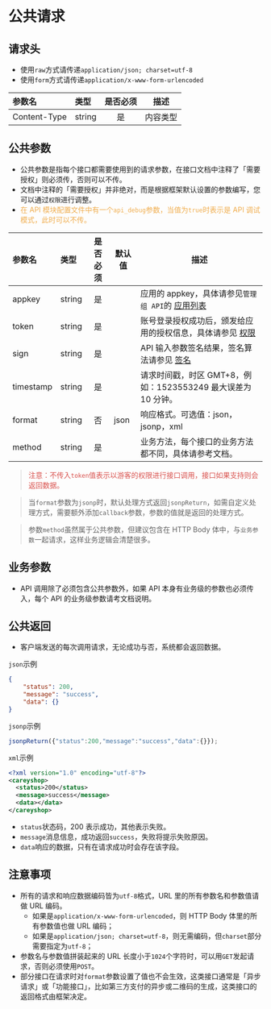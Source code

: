 # 公共请求

## 请求头
- 使用`raw`方式请传递`application/json; charset=utf-8`
- 使用`form`方式请传递`application/x-www-form-urlencoded`

|参数名|类型|是否必须|描述|
|:----|:-----|:---:|-----|
|Content-Type|string|是|内容类型|

## 公共参数
- 公共参数是指每个接口都需要使用到的请求参数，在接口文档中注释了「需要授权」则必须传，否则可以不传。
- 文档中注释的「需要授权」并非绝对，而是根据框架默认设置的参数编写，您可以通过`权限`进行调整。
- <span style="color:#f0ad4e">在 API 模块配置文件中有一个`api_debug`参数，当值为`true`时表示是 API 调试模式，此时可以不传。</span>

|参数名|类型|是否必须|默认值|描述|
|:----|:---|:-----:|-----|-----|
|appkey |string |是 | |应用的 appkey，具体请参见`管理组 API`的 [应用列表](/api/admin/setting/app/get.app.list.md "应用列表")|
|token |string |是 | |账号登录授权成功后，颁发给应用的授权信息，具体请参见 [权限](/api/admin/authority/menu/get.menu.auth.list.md "权限")|
|sign |string |是 | |API 输入参数签名结果，签名算法请参见 [签名](/api/admin/signature/ "签名") |
|timestamp |string |是 | |请求时间戳，时区 GMT+8，例如：1523553249 最大误差为 10 分钟。 |
|format |string |否 |json |响应格式。可选值：json，jsonp，xml|
|method |string |是 | |业务方法，每个接口的业务方法都不同，具体请参考文档。|

> <span style="color:#d9534f">注意：不传入`token`值表示以游客的权限进行接口调用，接口如果支持则会返回数据。</span>

<p />

> 当`format`参数为`jsonp`时，默认处理方式返回`jsonpReturn`，如需自定义处理方式，需要额外添加`callback`参数，参数的值就是返回的处理方式。

<p />

> 参数`method`虽然属于公共参数，但建议包含在 HTTP Body 体中，与`业务参数`一起请求，这样业务逻辑会清楚很多。

## 业务参数
- API 调用除了必须包含公共参数外，如果 API 本身有业务级的参数也必须传入，每个 API 的业务级参数请考文档说明。

## 公共返回
- 客户端发送的每次调用请求，无论成功与否，系统都会返回数据。

`json`示例
```json
{
    "status": 200,
    "message": "success",
    "data": {}
}
```

`jsonp`示例
```javascript
jsonpReturn({"status":200,"message":"success","data":{}});
```

`xml`示例
```xml
<?xml version="1.0" encoding="utf-8"?>
<careyshop>
  <status>200</status>
  <message>success</message>
  <data></data>
</careyshop>
```

- `status`状态码，200 表示成功，其他表示失败。
- `message`消息信息，成功返回`success`，失败将提示失败原因。
- `data`响应的数据，只有在请求成功时会存在该字段。

## 注意事项
+ 所有的请求和响应数据编码皆为`utf-8`格式，URL 里的所有参数名和参数值请做 URL 编码。
	+ 如果是`application/x-www-form-urlencoded`，则 HTTP Body 体里的所有参数值也做 URL 编码；
	+ 如果是`application/json; charset=utf-8`，则无需编码，但`charset`部分需要指定为`utf-8`；
+ 参数名与参数值拼装起来的 URL 长度小于`1024`个字符时，可以用`GET`发起请求，否则必须使用`POST`。
+ 部分接口在请求时对`format`参数设置了值也不会生效，这类接口通常是「异步请求」或「功能接口」，比如第三方支付的异步或二维码的生成，这类接口的返回格式由框架决定。
